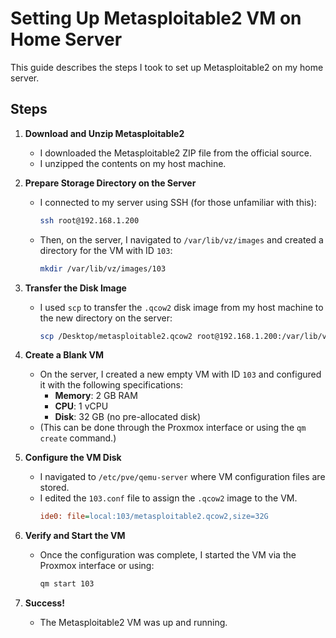 # Setting Up Metasploitable2 VM on Home Server

This guide describes the steps I took to set up Metasploitable2 on my home server.

## Steps

1. **Download and Unzip Metasploitable2**  
   - I downloaded the Metasploitable2 ZIP file from the official source.  
   - I unzipped the contents on my host machine.

2. **Prepare Storage Directory on the Server**  
   - I connected to my server using SSH (for those unfamiliar with this):  
     ```bash
     ssh root@192.168.1.200
     ```
   - Then, on the server, I navigated to `/var/lib/vz/images` and created a directory for the VM with ID `103`:  
     ```bash
     mkdir /var/lib/vz/images/103
     ```

3. **Transfer the Disk Image**  
   - I used `scp` to transfer the `.qcow2` disk image from my host machine to the new directory on the server:  
     ```bash
     scp /Desktop/metasploitable2.qcow2 root@192.168.1.200:/var/lib/vz/images/103/
     ```

4. **Create a Blank VM**  
   - On the server, I created a new empty VM with ID `103` and configured it with the following specifications:
     - **Memory**: 2 GB RAM
     - **CPU**: 1 vCPU
     - **Disk**: 32 GB (no pre-allocated disk)
   - (This can be done through the Proxmox interface or using the `qm create` command.)

5. **Configure the VM Disk**  
   - I navigated to `/etc/pve/qemu-server` where VM configuration files are stored.  
   - I edited the `103.conf` file to assign the `.qcow2` image to the VM.
     ```ini
     ide0: file=local:103/metasploitable2.qcow2,size=32G
     ```

6. **Verify and Start the VM**  
   - Once the configuration was complete, I started the VM via the Proxmox interface or using:
     ```bash
     qm start 103
     ```

7. **Success!**  
   - The Metasploitable2 VM was up and running.